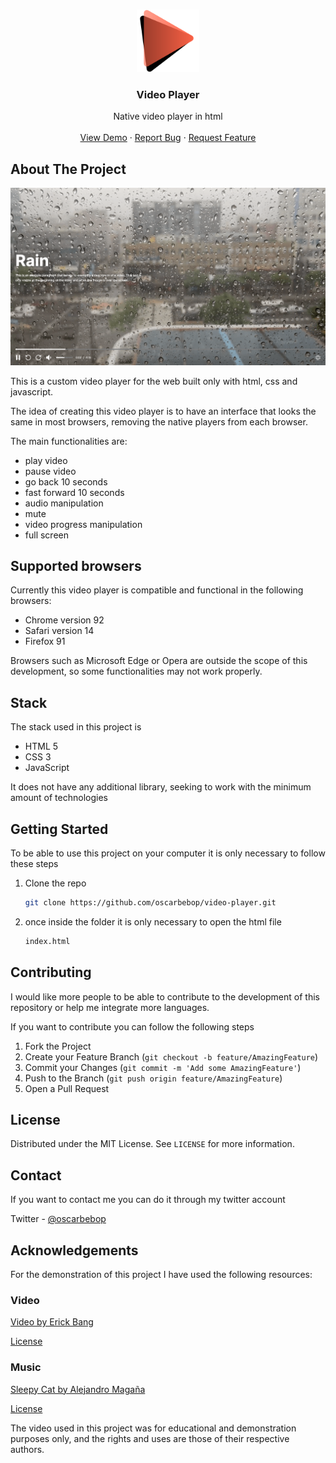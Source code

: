 <br />
<p align="center">
  <a href="https://oscarbebop.github.io/video-player/" target="_blank">
    <img src="assets/favicon.svg" alt="Logo" width="100px">
  </a>

  <h3 align="center">Video Player</h3>

  <p align="center">
    Native video player in html
    <br />
    <br />
    <a href="https://oscarbebop.github.io/video-player/">View Demo</a>
    ·
    <a href="https://github.com/oscarbebop/video-player/issues">Report Bug</a>
    ·
    <a href="https://github.com/oscarbebop/video-player/issues">Request Feature</a>
  </p>
</p>

## About The Project

![Video Player](./static/video-player.png)

This is a custom video player for the web built only with html, css and javascript.

The idea of creating this video player is to have an interface that looks the same in most browsers, removing the native players from each browser.

The main functionalities are:

- play video
- pause video
- go back 10 seconds
- fast forward 10 seconds
- audio manipulation
- mute
- video progress manipulation
- full screen

## Supported browsers

Currently this video player is compatible and functional in the following browsers:

- Chrome version 92
- Safari version 14
- Firefox 91

Browsers such as Microsoft Edge or Opera are outside the scope of this development, so some functionalities may not work properly.

## Stack

The stack used in this project is

- HTML 5
- CSS 3
- JavaScript

It does not have any additional library, seeking to work with the minimum amount of technologies

## Getting Started

To be able to use this project on your computer it is only necessary to follow these steps

1. Clone the repo
   ```sh
   git clone https://github.com/oscarbebop/video-player.git
   ```
2. once inside the folder it is only necessary to open the html file
   ```sh
   index.html
   ```

## Contributing

I would like more people to be able to contribute to the development of this repository or help me integrate more languages.

If you want to contribute you can follow the following steps

1. Fork the Project
2. Create your Feature Branch (`git checkout -b feature/AmazingFeature`)
3. Commit your Changes (`git commit -m 'Add some AmazingFeature'`)
4. Push to the Branch (`git push origin feature/AmazingFeature`)
5. Open a Pull Request

## License

Distributed under the MIT License. See `LICENSE` for more information.

## Contact

If you want to contact me you can do it through my twitter account

Twitter - [@oscarbebop](https://twitter.com/oscarbebop)

## Acknowledgements

For the demonstration of this project I have used the following resources:

### Video

[Video by Erick Bang](https://www.pexels.com/video/rainy-day-5100156/)

[License](https://www.pexels.com/license/)

### Music

[Sleepy Cat by Alejandro Magaña](https://mixkit.co/free-stock-music/tag/lo-fi/)

[License](https://mixkit.co/license/#musicFree)

The video used in this project was for educational and demonstration purposes only, and the rights and uses are those of their respective authors.
